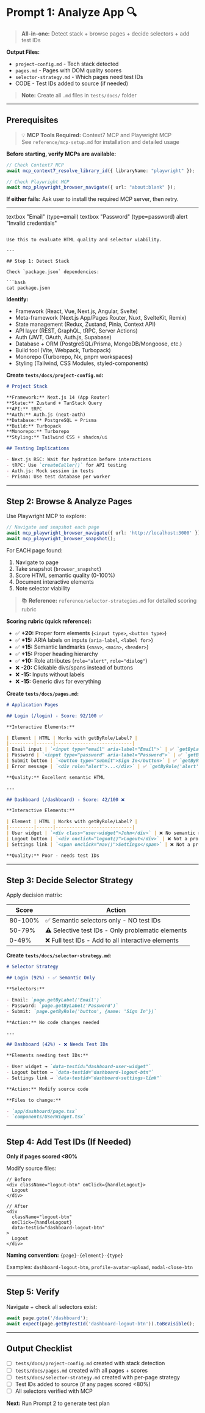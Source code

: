 # Prompt 1: Analyze App 🔍

> **All-in-one:** Detect stack + browse pages + decide selectors + add test IDs

**Output Files:**

- `project-config.md` - Tech stack detected
- `pages.md` - Pages with DOM quality scores  
- `selector-strategy.md` - Which pages need test IDs
- CODE - Test IDs added to source (if needed)

> **Note:** Create all `.md` files in `tests/docs/` folder

---

## Prerequisites

> 💡 **MCP Tools Required:** Context7 MCP and Playwright MCP  
> See `reference/mcp-setup.md` for installation and detailed usage

**Before starting, verify MCPs are available:**

```typescript
// Check Context7 MCP
await mcp_context7_resolve_library_id({ libraryName: "playwright" });

// Check Playwright MCP  
await mcp_playwright_browser_navigate({ url: "about:blank" });
```

**If either fails:** Ask user to install the required MCP server, then retry.

---
textbox "Email" (type=email)
textbox "Password" (type=password)
alert "Invalid credentials"
```

Use this to evaluate HTML quality and selector viability.

---

## Step 1: Detect Stack

Check `package.json` dependencies:

```bash
cat package.json
```

**Identify:**

- Framework (React, Vue, Next.js, Angular, Svelte)
- Meta-framework (Next.js App/Pages Router, Nuxt, SvelteKit, Remix)
- State management (Redux, Zustand, Pinia, Context API)
- API layer (REST, GraphQL, tRPC, Server Actions)
- Auth (JWT, OAuth, Auth.js, Supabase)
- Database + ORM (PostgreSQL/Prisma, MongoDB/Mongoose, etc.)
- Build tool (Vite, Webpack, Turbopack)
- Monorepo (Turborepo, Nx, pnpm workspaces)
- Styling (Tailwind, CSS Modules, styled-components)

**Create `tests/docs/project-config.md`:**

```markdown
# Project Stack

**Framework:** Next.js 14 (App Router)  
**State:** Zustand + TanStack Query  
**API:** tRPC  
**Auth:** Auth.js (next-auth)  
**Database:** PostgreSQL + Prisma  
**Build:** Turbopack  
**Monorepo:** Turborepo  
**Styling:** Tailwind CSS + shadcn/ui

## Testing Implications

- Next.js RSC: Wait for hydration before interactions
- tRPC: Use `createCaller()` for API testing
- Auth.js: Mock session in tests
- Prisma: Use test database per worker
```

---

## Step 2: Browse & Analyze Pages

Use Playwright MCP to explore:

```typescript
// Navigate and snapshot each page
await mcp_playwright_browser_navigate({ url: 'http://localhost:3000' });
await mcp_playwright_browser_snapshot();
```

For EACH page found:

1. Navigate to page
2. Take snapshot (`browser_snapshot`)
3. Score HTML semantic quality (0-100%)
4. Document interactive elements
5. Note selector viability

> 📚 **Reference:** `reference/selector-strategies.md` for detailed scoring rubric

**Scoring rubric (quick reference):**

- ✅ **+20:** Proper form elements (`<input type>`, `<button type>`)
- ✅ **+15:** ARIA labels on inputs (`aria-label`, `<label for>`)
- ✅ **+15:** Semantic landmarks (`<nav>`, `<main>`, `<header>`)
- ✅ **+15:** Proper heading hierarchy
- ✅ **+10:** Role attributes (`role="alert"`, `role="dialog"`)
- ❌ **-20:** Clickable divs/spans instead of buttons
- ❌ **-15:** Inputs without labels
- ❌ **-15:** Generic divs for everything

**Create `tests/docs/pages.md`:**

```markdown
# Application Pages

## Login (/login) - Score: 92/100 ✅

**Interactive Elements:**

| Element | HTML | Works with getByRole/Label? |
|---------|------|----------------------------|
| Email input | `<input type="email" aria-label="Email">` | ✅ `getByLabel('Email')` |
| Password | `<input type="password" aria-label="Password">` | ✅ `getByLabel('Password')` |
| Submit button | `<button type="submit">Sign In</button>` | ✅ `getByRole('button', {name: 'Sign In'})` |
| Error message | `<div role="alert">...</div>` | ✅ `getByRole('alert')` |

**Quality:** Excellent semantic HTML

---

## Dashboard (/dashboard) - Score: 42/100 ❌

**Interactive Elements:**

| Element | HTML | Works with getByRole/Label? |
|---------|------|----------------------------|
| User widget | `<div class="user-widget">John</div>` | ❌ No semantic meaning |
| Logout button | `<div onclick="logout()">Logout</div>` | ❌ Not a proper button |
| Settings link | `<span onclick="nav()">Settings</span>` | ❌ Not a proper link |

**Quality:** Poor - needs test IDs
```

---

## Step 3: Decide Selector Strategy

Apply decision matrix:

| Score | Action |
|-------|--------|
| 80-100% | ✅ Semantic selectors only - NO test IDs |
| 50-79% | ⚠️ Selective test IDs - Only problematic elements |
| 0-49% | ❌ Full test IDs - Add to all interactive elements |

**Create `tests/docs/selector-strategy.md`:**

```markdown
# Selector Strategy

## Login (92%) - ✅ Semantic Only

**Selectors:**

- Email: `page.getByLabel('Email')`
- Password: `page.getByLabel('Password')`  
- Submit: `page.getByRole('button', {name: 'Sign In'})`

**Action:** No code changes needed

---

## Dashboard (42%) - ❌ Needs Test IDs

**Elements needing test IDs:**

- User widget → `data-testid="dashboard-user-widget"`
- Logout button → `data-testid="dashboard-logout-btn"`
- Settings link → `data-testid="dashboard-settings-link"`

**Action:** Modify source code

**Files to change:**

- `app/dashboard/page.tsx`
- `components/UserWidget.tsx`
```

---

## Step 4: Add Test IDs (If Needed)

**Only if pages scored <80%**

Modify source files:

```tsx
// Before
<div className="logout-btn" onClick={handleLogout}>
  Logout
</div>

// After
<div 
  className="logout-btn" 
  onClick={handleLogout}
  data-testid="dashboard-logout-btn"
>
  Logout
</div>
```

**Naming convention:** `{page}-{element}-{type}`

Examples: `dashboard-logout-btn`, `profile-avatar-upload`, `modal-close-btn`

---

## Step 5: Verify

Navigate + check all selectors exist:

```typescript
await page.goto('/dashboard');
await expect(page.getByTestId('dashboard-logout-btn')).toBeVisible();
```

---

## Output Checklist

- [ ] `tests/docs/project-config.md` created with stack detection
- [ ] `tests/docs/pages.md` created with all pages + scores
- [ ] `tests/docs/selector-strategy.md` created with per-page strategy
- [ ] Test IDs added to source (if any pages scored <80%)
- [ ] All selectors verified with MCP

**Next:** Run Prompt 2 to generate test plan
